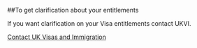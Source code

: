 ##To get clarification about your entitlements

If you want clarification on your Visa entitlements contact UKVI.

[Contact UK Visas and Immigration](https://www.gov.uk/contact-ukvi-inside-outside-uk)

